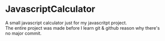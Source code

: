 # JavascriptCalculator
A small javascript calculator just for my javascritpt project.<br>
The entire project was made before I learn git & github reason why there's no major commit.
